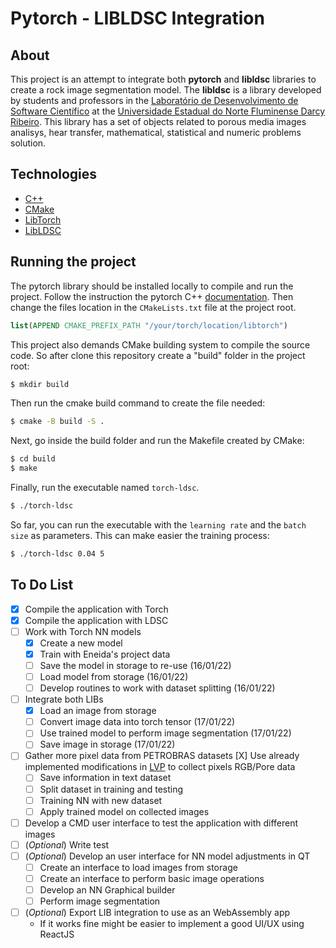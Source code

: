 # Pytorch - LIBLDSC Integration

## About

This project is an attempt to integrate both **pytorch** and **libldsc** libraries to create a rock image segmentation model. The **libldsc** is a library developed by students and professors in the [Laboratório de Desenvolvimento de Software Científico](https://github.com/ldsc) at the [Universidade Estadual do Norte Fluminense Darcy Ribeiro](https://uenf.br/). This library has a set of objects related to porous media images analisys, hear transfer, mathematical, statistical and numeric problems solution.

## Technologies

- [C++](https://cplusplus.com/)
- [CMake](https://cmake.org/)
- [LibTorch](https://pytorch.org/)
- [LibLDSC](https://github.com/ldsc/lib_ldsc)

## Running the project

The pytorch library should be installed locally to compile and run the project. Follow the instruction the pytorch C++ [documentation](https://pytorch.org/tutorials/advanced/cpp_frontend.html). Then change the files location in the `CMakeLists.txt` file at the project root.

```cmake
list(APPEND CMAKE_PREFIX_PATH "/your/torch/location/libtorch")
```

This project also demands CMake building system to compile the source code. So after clone this repository create a "build" folder in the project root:

```bash
$ mkdir build
```

Then run the cmake build command to create the file needed:

```bash
$ cmake -B build -S .
```

Next, go inside the build folder and run the Makefile created by CMake:

```bash
$ cd build
$ make
```

Finally, run the executable named `torch-ldsc`.

```bash
$ ./torch-ldsc
```

So far, you can run the executable with the `learning rate` and the `batch size` as parameters. This can make easier the training process:

```bash
$ ./torch-ldsc 0.04 5
```

## To Do List

- [X] Compile the application with Torch
- [X] Compile the application with LDSC
- [ ] Work with Torch NN models
  - [X] Create a new model
  - [X] Train with Eneida's project data
  - [ ] Save the model in storage to re-use (16/01/22)
  - [ ] Load model from storage (16/01/22)
  - [ ] Develop routines to work with dataset splitting (16/01/22)
- [ ] Integrate both LIBs
  - [X] Load an image from storage
  - [ ] Convert image data into torch tensor (17/01/22)
  - [ ] Use trained model to perform image segmentation (17/01/22)
  - [ ] Save image in storage (17/01/22)
- [ ] Gather more pixel data from PETROBRAS datasets
    [X] Use already implemented modifications in [LVP](https://github.com/hereisjohnny2/lvp) to collect pixels RGB/Pore data
  - [ ] Save information in text dataset
  - [ ] Split dataset in training and testing
  - [ ] Training NN with new dataset
  - [ ] Apply trained model on collected images
- [ ] Develop a CMD user interface to test the application with different images
- [ ] (*Optional*) Write test
- [ ] (*Optional*) Develop an user interface for NN model adjustments in QT
  - [ ] Create an interface to load images from storage
  - [ ] Create an interface to perform basic image operations
  - [ ] Develop an NN Graphical builder
  - [ ] Perform image segmentation
- [ ] (*Optional*) Export LIB integration to use as an WebAssembly app
  - If it works fine might be easier to implement a good UI/UX using ReactJS
